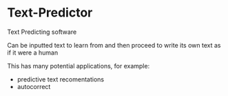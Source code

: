 # Text-Predictor
Text Predicting software

Can be inputted text to learn from and then proceed to write its own text as if it were a human

This has many potential applications, for example:
- predictive text recomentations
- autocorrect
